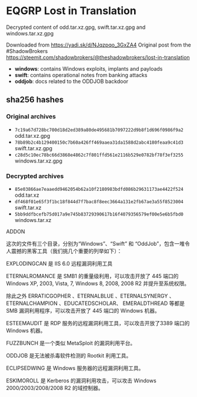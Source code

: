 # EQGRP Lost in Translation
Decrypted content of odd.tar.xz.gpg, swift.tar.xz.gpg and windows.tar.xz.gpg

Downloaded from https://yadi.sk/d/NJqzpqo_3GxZA4
Original post from the #ShadowBrokers https://steemit.com/shadowbrokers/@theshadowbrokers/lost-in-translation

- **windows**: contains Windows exploits, implants and payloads
- **swift**: contains operational notes from banking attacks
- **oddjob**: docs related to the ODDJOB backdoor 

## sha256 hashes
### Original archives
- `7c19a67d728bc700d18d2ed389a80de495681b7097222d9b8f1d696f0986f9a2` odd.tar.xz.gpg
- `78b89b2c4b129400150c7b60a426ff469aaea31da1588d2abc4180feaa9c41d3` swift.tar.xz.gpg
- `c28d5c10ec78bc66d3868e4862c7f801ffd561e2116b529e0782bf78f3ef3255` windows.tar.xz.gpg


### Decrypted archives
- `85e03866ae7eaaedd9462054b62a10f2180983bdfd086b29631173ae4422f524` odd.tar.xz
- `df468f01e65f3f1bc18f844d7f7bac8f8eec3664a131e2fb67ae3a55f8523004` swift.tar.xz
- `5bb9ddfbcefb75d017a9e745b83729390617b16f4079356579ef00e5e6b5fbd0` windows.tar.xz

ADDON


这次的文件有三个目录，分别为“Windows”、“Swift” 和 “OddJob”，包含一堆令人震撼的黑客工具（我们挑几个重要的列举如下）：


EXPLODINGCAN 是 IIS 6.0 远程漏洞利用工具


ETERNALROMANCE 是 SMB1 的重量级利用，可以攻击开放了 445 端口的 Windows XP, 2003, Vista, 7, Windows 8, 2008, 2008 R2 并提升至系统权限。


除此之外 ERRATICGOPHER 、ETERNALBLUE 、ETERNALSYNERGY 、ETERNALCHAMPION 、EDUCATEDSCHOLAR、 EMERALDTHREAD 等都是 SMB 漏洞利用程序，可以攻击开放了 445 端口的 Windows 机器。


ESTEEMAUDIT 是 RDP 服务的远程漏洞利用工具，可以攻击开放了3389 端口的 Windows 机器。


FUZZBUNCH 是一个类似 MetaSploit 的漏洞利用平台。


ODDJOB 是无法被杀毒软件检测的 Rootkit 利用工具。


ECLIPSEDWING 是 Windows 服务器的远程漏洞利用工具。


ESKIMOROLL 是 Kerberos 的漏洞利用攻击，可以攻击 Windows 2000/2003/2008/2008 R2 的域控制器。


